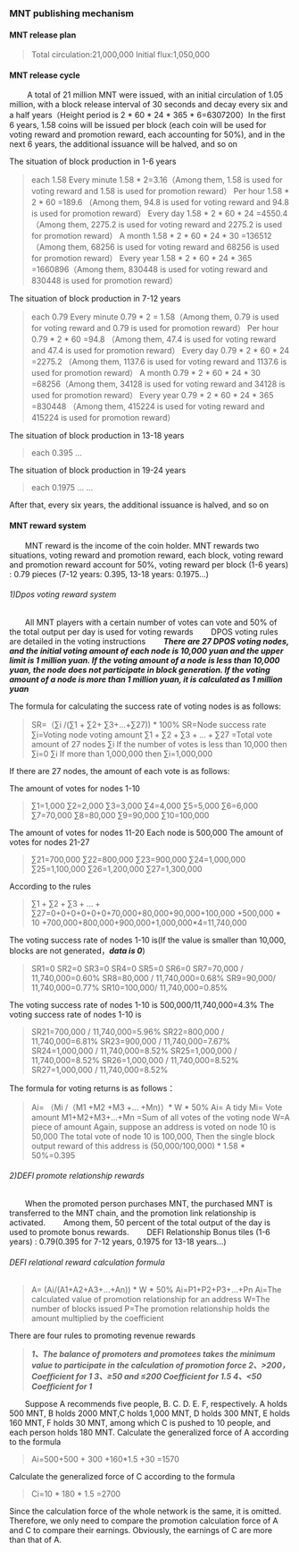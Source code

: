 ### MNT publishing mechanism

#### MNT release plan
> Total circulation:21,000,000
Initial flux:1,050,000

#### MNT release cycle
 &emsp; &emsp;A total of 21 million MNT were issued, with an initial circulation of 1.05 million, with a block release interval of 30 seconds and decay every six and a half years（Height period is 2 * 60 * 24 * 365 * 6=6307200）In the first 6 years, 1.58 coins will be issued per block (each coin will be used for voting reward and promotion reward, each accounting for 50%), and in the next 6 years, the additional issuance will be halved, and so on

The situation of block production in 1-6 years

>each 1.58
Every minute 1.58 * 2=3.16（Among them, 1.58 is used for voting reward and 1.58 is used for promotion reward）
Per hour 1.58 * 2 * 60 =189.6 （Among them, 94.8 is used for voting reward and 94.8 is used for promotion reward）
Every day 1.58 * 2  * 60 * 24 =4550.4 （Among them, 2275.2 is used for voting reward and 2275.2 is used for promotion reward）
A month 1.58 * 2  * 60 * 24 * 30 =136512（Among them, 68256 is used for voting reward and 68256 is used for promotion reward）
Every year 1.58 * 2  * 60 * 24 * 365 =1660896（Among them, 830448 is used for voting reward and 830448 is used for promotion reward）

The situation of block production in 7-12 years
> each 0.79
Every minute 0.79 * 2  = 1.58（Among them, 0.79 is used for voting reward and 0.79 is used for promotion reward）
Per hour 0.79 * 2 * 60 =94.8 （Among them, 47.4 is used for voting reward and 47.4 is used for promotion reward）
Every day 0.79 * 2 * 60 * 24 =2275.2 （Among them, 1137.6 is used for voting reward and 1137.6 is used for promotion reward）
A month 0.79 * 2 * 60 * 24 * 30 =68256（Among them, 34128 is used for voting reward and 34128 is used for promotion reward）
Every year 0.79 * 2 * 60 * 24 * 365 =830448 （Among them, 415224 is used for voting reward and 415224 is used for promotion reward）

The situation of block production in 13-18 years
> each 0.395
…

The situation of block production in 19-24 years
> each 0.1975
…
…

After that, every six years, the additional issuance is halved, and so on

#### MNT reward system
&emsp;&emsp;MNT reward is the income of the coin holder. MNT rewards two situations, voting reward and promotion reward, each block, voting reward and promotion reward account for 50%, voting reward per block (1-6 years) : 0.79 pieces (7-12 years: 0.395, 13-18 years: 0.1975...)
###### 1)Dpos voting reward system
&emsp;&emsp;All MNT players with a certain number of votes can vote and 50% of the total output per day is used for voting rewards
&emsp;&emsp;DPOS voting rules are detailed in the voting instructions
&emsp;&emsp;***There are 27 DPOS voting nodes, and the initial voting amount of each node is 10,000 yuan and the upper limit is 1 million yuan. If the voting amount of a node is less than 10,000 yuan, the node does not participate in block generation. If the voting amount of a node is more than 1 million yuan, it is calculated as 1 million yuan***

The formula for calculating the success rate of voting nodes is as follows:

> SR=（∑i /(∑1 + ∑2+ ∑3+...+∑27)) * 100%
SR=Node success rate
∑i=Voting node voting amount
$∑1 + ∑2+ ∑3+...+∑27$ =Total vote amount of 27 nodes
∑i If the number of votes is less than 10,000 then ∑i=0
∑i If more than 1,000,000   then ∑i=1,000,000

If there are 27 nodes, the amount of each vote is as follows:

The amount of votes for nodes 1-10
> ∑1=1,000
∑2=2,000
∑3=3,000
∑4=4,000
∑5=5,000
∑6=6,000
∑7=70,000
∑8=80,000
∑9=90,000
∑10=100,000

The amount of votes for nodes 11-20 Each node is 500,000
The amount of votes for nodes 21-27
> ∑21=700,000 
∑22=800,000
∑23=900,000
∑24=1,000,000
∑25=1,100,000
∑26=1,200,000
∑27=1,300,000

According to the rules
> $∑1 + ∑2+ ∑3+...+∑27$=0+0+0+0+0+0+70,000+80,000+90,000+100,000 
+500,000 * 10 +700,000+800,000+900,000+1,000,000*4=11,740,000

The voting success rate of nodes 1-10 is(If the value is smaller than 10,000, blocks are not generated，***data is 0***)
> SR1=0
SR2=0
SR3=0
SR4=0
SR5=0
SR6=0
SR7=70,000 / 11,740,000=0.60%
SR8=80,000 / 11,740,000=0.68%
SR9=90,000/ 11,740,000=0.77%
SR10=100,000/ 11,740,000=0.85%

The voting success rate of nodes 1-10 is 500,000/11,740,000=4.3%
The voting success rate of nodes 1-10 is
> SR21=700,000 / 11,740,000=5.96%
SR22=800,000 / 11,740,000=6.81%
SR23=900,000 / 11,740,000=7.67%
SR24=1,000,000 / 11,740,000=8.52%
SR25=1,000,000 / 11,740,000=8.52%
SR26=1,000,000 / 11,740,000=8.52%
SR27=1,000,000 / 11,740,000=8.52%


The formula for voting returns is as follows：

> Ai= （Mi  /（M1 +M2 +M3 +… +Mn)）* W * 50%
Ai= A tidy
Mi= Vote amount
M1+M2+M3+...+Mn =Sum of all votes of the voting node
W=A piece of amount
Again, suppose an address is voted on node 10 is  50,000   The total vote of node 10 is 100,000,
Then the single block output reward of this address is (50,000/100,000) * 1.58 * 50%=0.395


###### 2)DEFI promote relationship rewards
&emsp;&emsp;When the promoted person purchases MNT, the purchased MNT is transferred to the MNT chain, and the promotion link relationship is activated.
&emsp;&emsp;Among them, 50 percent of the total output of the day is used to promote bonus rewards.
&emsp;&emsp;DEFI Relationship Bonus tiles (1-6 years) : 0.79(0.395 for 7-12 years, 0.1975 for 13-18 years...)

###### DEFI relational reward calculation formula
> A= (Ai/(A1+A2+A3+...+An)) * W * 50%
Ai=P1+P2+P3+...+Pn
Ai=The calculated value of promotion relationship for an address
W=The number of blocks issued
P=The promotion relationship holds the amount multiplied by the coefficient

There are four rules to promoting revenue rewards
> ***1、The balance of promoters and promotees takes the minimum value to participate in the calculation of promotion force
2、>200，Coefficient for 1
3、≥50 and ≤200 Coefficient for 1.5
4、<50 Coefficient for 1***

&emsp;&emsp;Suppose A recommends five people, B. C. D. E. F, respectively. A holds 500 MNT, B holds 2000 MNT,C holds 1,000 MNT, D holds 300 MNT, E holds 160 MNT, F holds 30 MNT, among which C is pushed to 10 people, and each person holds 180 MNT.
Calculate the generalized force of A according to the formula
> Ai=500+500 + 300 +160*1.5 +30 =1570

Calculate the generalized force of C according to the formula
> Ci=10 * 180 * 1.5 =2700

 Since the calculation force of the whole network is the same, it is omitted. Therefore, we only need to compare the promotion calculation force of A and C to compare their earnings. Obviously, the earnings of C are more than that of A.

























